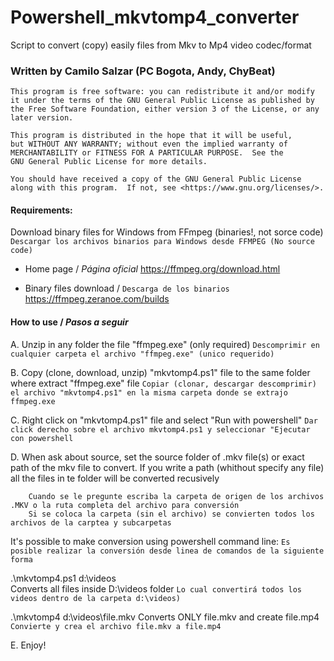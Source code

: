 # Powershell_mkvtomp4_converter
Script to convert (copy) easily files from Mkv to Mp4 video codec/format

### Written by Camilo Salzar (PC Bogota, Andy, ChyBeat)

    This program is free software: you can redistribute it and/or modify
    it under the terms of the GNU General Public License as published by
    the Free Software Foundation, either version 3 of the License, or any later version.

    This program is distributed in the hope that it will be useful,
    but WITHOUT ANY WARRANTY; without even the implied warranty of
    MERCHANTABILITY or FITNESS FOR A PARTICULAR PURPOSE.  See the
    GNU General Public License for more details.

    You should have received a copy of the GNU General Public License
    along with this program.  If not, see <https://www.gnu.org/licenses/>.

#### Requirements:

Download binary files for Windows from FFmpeg (binaries!, not sorce code)
```Descargar los archivos binarios para Windows desde FFMPEG (No source code)```
 
- Home page / _Página oficial_
https://ffmpeg.org/download.html

- Binary files download / ```Descarga de los binarios```
https://ffmpeg.zeranoe.com/builds


#### How to use / _Pasos a seguir_

A. Unzip in any folder the file "ffmpeg.exe" (only required)
```Descomprimir en cualquier carpeta el archivo "ffmpeg.exe" (unico requerido)```

B. Copy (clone, download, unzip) "mkvtomp4.ps1" file to the same folder where extract "ffmpeg.exe" file
```Copiar (clonar, descargar descomprimir) el archivo "mkvtomp4.ps1" en la misma carpeta donde se extrajo ffmpeg.exe```

C. Right click on "mkvtomp4.ps1" file and select "Run with powershell"
```Dar click derecho sobre el archivo mkvtomp4.ps1 y seleccionar "Ejecutar con powershell```

D. When ask about source, set the source folder of .mkv file(s) or exact path of the mkv file to convert.
   If you write a path (whithout specify any file) all the files in te folder will be converted recusively
   
```
    Cuando se le pregunte escriba la carpeta de origen de los archivos .MKV o la ruta completa del archivo para conversión
    Si se coloca la carpeta (sin el archivo) se convierten todos los archivos de la carptea y subcarpetas
```

It's possible to make conversion using powershell command line:
```Es posible realizar la conversión desde linea de comandos de la siguiente forma```

   .\mkvtomp4.ps1 d:\videos             
  Converts all files inside D:\videos folder
  ```Lo cual convertirá todos los videos dentro de la carpeta d:\videos)```

  .\mkvtomp4 d:\videos\file.mkv
  Converts ONLY file.mkv and create file.mp4
  ```Convierte y crea el archivo file.mkv a file.mp4```

E. Enjoy!

